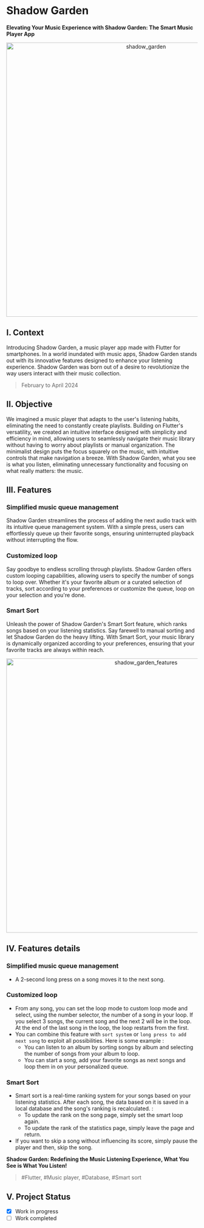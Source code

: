 # Shadow Garden

**Elevating Your Music Experience with Shadow Garden: The Smart Music Player App**

<p align="center">
  <img width="720" alt="shadow_garden" src="https://github.com/Quand-un/Projects/assets/73184884/b1db9ccf-274e-4735-98fa-6cd23c4cb245">
</p>

## I. Context

Introducing Shadow Garden, a music player app made with Flutter for smartphones. In a world inundated with music apps, Shadow Garden stands out with its innovative features designed to enhance your listening experience. Shadow Garden was born out of a desire to revolutionize the way users interact with their music collection.

> February to April 2024

## II. Objective

We imagined a music player that adapts to the user's listening habits, eliminating the need to constantly create playlists. Building on Flutter's versatility, we created an intuitive interface designed with simplicity and efficiency in mind, allowing users to seamlessly navigate their music library without having to worry about playlists or manual organization. The minimalist design puts the focus squarely on the music, with intuitive controls that make navigation a breeze. With Shadow Garden, what you see is what you listen, eliminating unnecessary functionality and focusing on what really matters: the music.

## III. Features

### Simplified music queue management

Shadow Garden streamlines the process of adding the next audio track with its intuitive queue management system. With a simple press, users can effortlessly queue up their favorite songs, ensuring uninterrupted playback without interrupting the flow.

### Customized loop

Say goodbye to endless scrolling through playlists. Shadow Garden offers custom looping capabilities, allowing users to specify the number of songs to loop over. Whether it's your favorite album or a curated selection of tracks, sort according to your preferences or customize the queue, loop on your selection and you're done.

### Smart Sort

Unleash the power of Shadow Garden's Smart Sort feature, which ranks songs based on your listening statistics. Say farewell to manual sorting and let Shadow Garden do the heavy lifting. With Smart Sort, your music library is dynamically organized according to your preferences, ensuring that your favorite tracks are always within reach.

<p align="center">
  <img width="720" alt="shadow_garden_features" src="https://github.com/Quand-un/Projects/assets/73184884/fde03c7a-9f05-4145-a62a-3f1a3aa75477">
</p>

## IV. Features details

### Simplified music queue management
- A 2-second long press on a song moves it to the next song.  

### Customized loop
- From any song, you can set the loop mode to custom loop mode and select, using the number selector, the number of a song in your loop. If you select 3 songs, the current song and the next 2 will be in the loop. At the end of the last song in the loop, the loop restarts from the first.
- You can combine this feature with `sort system` or `long press to add next song` to exploit all possibilities. Here is some example : 
  - You can listen to an album by sorting songs by album and selecting the number of songs from your album to loop.
  - You can start a song, add your favorite songs as next songs and loop them in on your personalized queue.

### Smart Sort
- Smart sort is a real-time ranking system for your songs based on your listening statistics. After each song, the data based on it is saved in a local database and the song's ranking is recalculated. :
  - To update the rank on the song page, simply set the smart loop again.
  - To update the rank of the statistics page, simply leave the page and return.
- If you want to skip a song without influencing its score, simply pause the player and then, skip the song.

**Shadow Garden: Redefining the Music Listening Experience, What You See is What You Listen!**

> #Flutter, #Music player, #Database, #Smart sort

## V. Project Status

- [X] Work in progress
- [ ] Work completed
